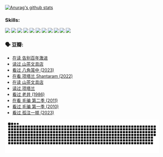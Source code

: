 
[![Anurag's github stats](https://github-readme-stats.vercel.app/api?username=w940853815)](https://github.com/anuraghazra/github-readme-stats)

### Skills:

<code><img height="32" src="https://cdn.jsdelivr.net/npm/simple-icons@v5/icons/python.svg"></code>
<code><img height="32" src="https://cdn.jsdelivr.net/npm/simple-icons@v5/icons/javascript.svg"></code>
<code><img height="32" src="https://cdn.jsdelivr.net/npm/simple-icons@v5/icons/django.svg"></code>
<code><img height="32" src="https://cdn.jsdelivr.net/npm/simple-icons@v5/icons/flask.svg"></code>
<code><img height="32" src="https://cdn.jsdelivr.net/npm/simple-icons@v5/icons/vuetify.svg"></code>
<code><img height="32" src="https://cdn.jsdelivr.net/npm/simple-icons@v5/icons/git.svg"></code>
<code><img height="32" src="https://cdn.jsdelivr.net/npm/simple-icons@v5/icons/docker.svg"></code>
<code><img height="32" src="https://cdn.jsdelivr.net/npm/simple-icons@v5/icons/postgresql.svg"></code>
<code><img height="32" src="https://cdn.jsdelivr.net/npm/simple-icons@v5/icons/elasticsearch.svg"></code>
<code><img height="32" src="https://cdn.jsdelivr.net/npm/simple-icons@v5/icons/macos.svg"></code>
<code><img height="32" src="https://cdn.jsdelivr.net/npm/simple-icons@v5/icons/linux.svg"></code>

### 🗣 豆瓣:

<!-- DOUBAN-ACTIVITIES:START -->
- [在读 告别百年激进](https://www.douban.com/people/136069238/status/4374953075/?_i=95593424)
- [读过 山茶文具店](https://www.douban.com/people/136069238/status/4374952154/?_i=95593424)
- [看过 八角笼中‎ (2023)](https://www.douban.com/people/136069238/status/4367541707/?_i=95593424)
- [在看 项塔兰 Shantaram‎ (2022)](https://www.douban.com/people/136069238/status/4365497032/?_i=95593424)
- [在读 山茶文具店](https://www.douban.com/people/136069238/status/4364620725/?_i=95593424)
- [读过 项塔兰](https://www.douban.com/people/136069238/status/4364620288/?_i=95593424)
- [看过 老井‎ (1986)](https://www.douban.com/people/136069238/status/4362366672/?_i=95593424)
- [在看 毛骗 第二季‎ (2011)](https://www.douban.com/people/136069238/status/4355752869/?_i=95593424)
- [看过 毛骗 第一季‎ (2010)](https://www.douban.com/people/136069238/status/4355752667/?_i=95593424)
- [看过 孤注一掷‎ (2023)](https://www.douban.com/people/136069238/status/4354774568/?_i=95593424)
<!-- DOUBAN-ACTIVITIES:END -->


![Snake animation](https://raw.githubusercontent.com/w940853815/w940853815/output/github-contribution-grid-snake.svg)

<!--
**w940853815/w940853815** is a ✨ _special_ ✨ repository because its `README.md` (this file) appears on your GitHub profile.

Here are some ideas to get you started:

- 🔭 I’m currently working on ...
- 🌱 I’m currently learning ...
- 👯 I’m looking to collaborate on ...
- 🤔 I’m looking for help with ...
- 💬 Ask me about ...
- 📫 How to reach me: ...
- 😄 Pronouns: ...
- ⚡ Fun fact: ...
-->
